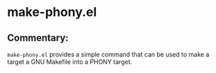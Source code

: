 # make-phony.el

## Commentary:

`make-phony.el` provides a simple command that can be used to make a target
a GNU Makefile into a PHONY target.

[//]: # (README.md ends here)
